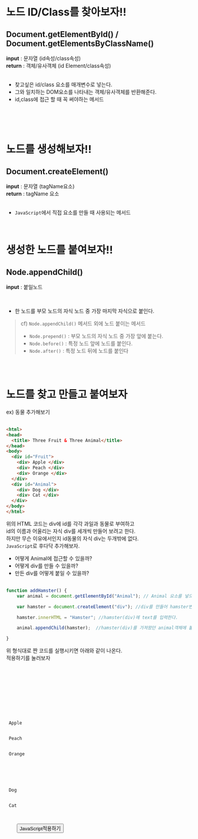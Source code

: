 # 노드 ID/Class를 찾아보자!!
## Document.getElementById() / Document.getElementsByClassName()

**input** : 문자열 (id속성/class속성) <br>
**return** : 객체/유사객체 (id Element/class속성) <br>
<br>

- 찾고싶은 id/class 요소를 매개변수로 넣는다. 
- 그와 일치하는 DOM요소를 나타내는 객체/유사객체를 반환해준다.<br>
- id,class에 접근 할 때 꼭 써야하는 메서드
<br>
<br>
<br>

# 노드를 생성해보자!!
## Document.createElement()

**input** : 문자열 (tagName요소) <br>
**return** : tagName 요소 <br>
<br>

- `JavaScript`에서 직접 요소를 만들 때 사용되는 메서드 <br>
<br>

# 생성한 노드를 붙여보자!!
## Node.appendChild()

**input** : 붙일노드 <br>

<br>

- 한 노드를 부모 노드의 자식 노드 중 가장 마지막 자식으로 붙인다.
> cf) `Node.appendChild()` 메서드 외에 노드 붙이는 메서드
>- `Node.prepend()` : 부모 노드의 자식 노드 중 가장 앞에 붙는다.
>- `Node.before()` : 특정 노드 앞에 노드를 붙인다.
>- `Node.after()` : 특정 노드 뒤에 노드를 붙인다
<br>
<br>




# 노드를 찾고 만들고 붙여보자 <br>
ex) 동물 추가해보기 <br><br>



```html
<html>
<head>
  <title> Three Fruit & Three Animal</title>
</head>
<body>
  <div id="Fruit"> 
    <div> Apple </div>
    <div> Peach </div>
    <div> Orange </div>
  </div>
  <div id="Animal">
    <div> Dog </div>
    <div> Cat </div>
  </div>
</body>
</html>
```
위의 HTML 코드는 div에 id를 각각 과일과 동물로 부여하고 <br>
id의 이름과 어울리는 자식 div를 세개씩 만들어 보려고 한다. <br>
하지만 무슨 이유에서인지 id동물의 자식 div는 두개밖에 없다.<br>
`JavaScript`로 후다닥 추가해보자.<br>
- 어떻게 Animal에 접근할 수 있을까?
- 어떻게 div를 만들 수 있을까?
- 만든 div를 어떻게 붙일 수 있을까?
<br><br>

```js
function addHamster() {
    var animal = document.getElementById("Animal"); // Animal 요소를 넣으면 요소를 담은 객체를 반환해준다.

    var hamster = document.createElement("div"); //div를 만들어 hamster변수에 넣어준다.

    hamster.innerHTML = "Hamster"; //hamster(div)에 text를 입력한다.

    animal.appendChild(hamster);  //hamster(div)를 가져왔던 animal객체에 붙여준다.

}
```
위 형식대로 짠 코드를 실행시키면 아래와 같이 나온다. <br>적용하기를 눌러보자<br><br><br>
<pre><code><html>
<head>
  <title> Three Fruit & Three Animal</title>
</head>
<body>
  <div id="Fruit"> 
    <div> Apple </div>
    <div> Peach </div>
    <div> Orange </div>
  </div>
  <div id="Animal">
    <div> Dog </div>
    <div> Cat </div>
  </div>
    <button onclick="addHamster()">JavaScript적용하기</button>
  <div>
  </div>
  <script>
  function addHamster() {
    var animal = document.getElementById("Animal"); // Animal 요소를 넣으면 요소를 담은 객체를 반환해준다.

    var hamster = document.createElement("div"); //div를 만들어 hamster변수에 넣어준다.

    hamster.innerHTML = "Hamster"; //hamster(div)에 text를 입력한다.

    animal.appendChild(hamster);  //hamster(div)를 가져왔던 animal객체에 붙여준다.
}
  </script>
</body>
</html>
</code></pre>





